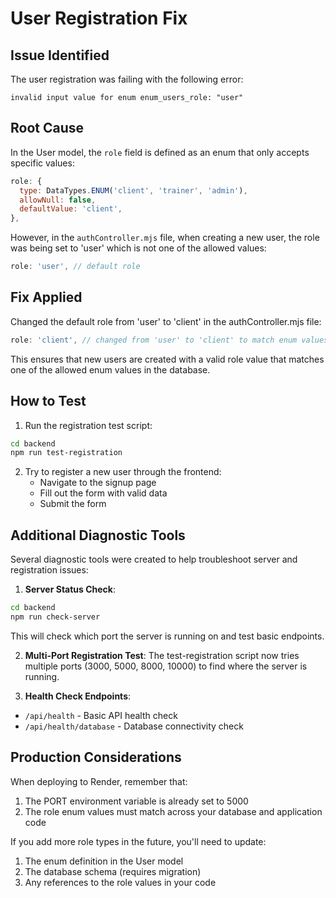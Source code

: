 # User Registration Fix

## Issue Identified
The user registration was failing with the following error:
```
invalid input value for enum enum_users_role: "user"
```

## Root Cause
In the User model, the `role` field is defined as an enum that only accepts specific values:
```javascript
role: {
  type: DataTypes.ENUM('client', 'trainer', 'admin'),
  allowNull: false,
  defaultValue: 'client',
},
```

However, in the `authController.mjs` file, when creating a new user, the role was being set to 'user' which is not one of the allowed values:
```javascript
role: 'user', // default role
```

## Fix Applied
Changed the default role from 'user' to 'client' in the authController.mjs file:
```javascript
role: 'client', // changed from 'user' to 'client' to match enum values
```

This ensures that new users are created with a valid role value that matches one of the allowed enum values in the database.

## How to Test
1. Run the registration test script:
```bash
cd backend
npm run test-registration
```

2. Try to register a new user through the frontend:
   - Navigate to the signup page
   - Fill out the form with valid data
   - Submit the form

## Additional Diagnostic Tools
Several diagnostic tools were created to help troubleshoot server and registration issues:

1. **Server Status Check**:
```bash
cd backend
npm run check-server
```
This will check which port the server is running on and test basic endpoints.

2. **Multi-Port Registration Test**:
The test-registration script now tries multiple ports (3000, 5000, 8000, 10000) to find where the server is running.

3. **Health Check Endpoints**:
- `/api/health` - Basic API health check
- `/api/health/database` - Database connectivity check

## Production Considerations
When deploying to Render, remember that:
1. The PORT environment variable is already set to 5000
2. The role enum values must match across your database and application code

If you add more role types in the future, you'll need to update:
1. The enum definition in the User model
2. The database schema (requires migration)
3. Any references to the role values in your code
